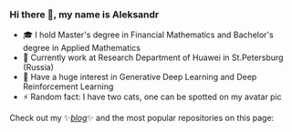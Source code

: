 
### Hi there 👋, my name is Aleksandr 

- 🎓 I hold Master's degree in Financial Mathematics and Bachelor's degree in Applied Mathematics
- 🔭 Currently work at Research Department of Huawei in St.Petersburg (Russia)
- 🤖 Have a huge interest in Generative Deep Learning and Deep Reinforcement Learning
- ⚡ Random fact: I have two cats, one can be spotted on my avatar pic

Check out my ✨[_blog_](https://astralord.github.io/)✨ and the most popular repositories on this page:

<!--

**astralord/astralord** is a ✨ _special_ ✨ repository because its `README.md` (this file) appears on your GitHub profile.

Here are some ideas to get you started:
- 🔭 I’m currently working on ...
- 🌱 I’m currently learning ...
- 👯 I’m looking to collaborate on ...
- 🤔 I’m looking for help with ...
- 💬 Ask me about ...
- 📫 How to reach me: ...
- 😄 Pronouns: ...
- ⚡ Fun fact: ...
-->
